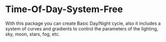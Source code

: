 # Time-Of-Day-System-Free
With this package you can create Basic Day/Night cycle, also it includes a system of curves and gradients to control the parameters of the lighting, sky, moon, stars, fog, etc.
